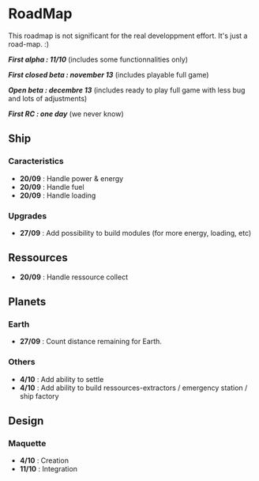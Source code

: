 # RoadMap
This roadmap is not significant for the real developpment effort. It's just a road-map. :)

***First alpha : 11/10*** (includes some functionnalities only)

***First closed beta : november 13*** (includes playable full game)

***Open beta : decembre 13*** (includes ready to play full game with less bug and lots of adjustments)

***First RC : one day*** (we never know)

## Ship
### Caracteristics
 - **20/09** : Handle power & energy
 - **20/09** : Handle fuel
 - **20/09** : Handle loading

### Upgrades
 - **27/09** : Add possibility to build modules (for more energy, loading, etc)

## Ressources
 - **20/09** : Handle ressource collect

## Planets

### Earth
- **27/09** : Count distance remaining for Earth.

### Others
- **4/10** : Add ability to settle
- **4/10** : Add ability to build ressources-extractors / emergency station / ship factory

## Design
### Maquette
- **4/10**  : Creation
- **11/10** : Integration
